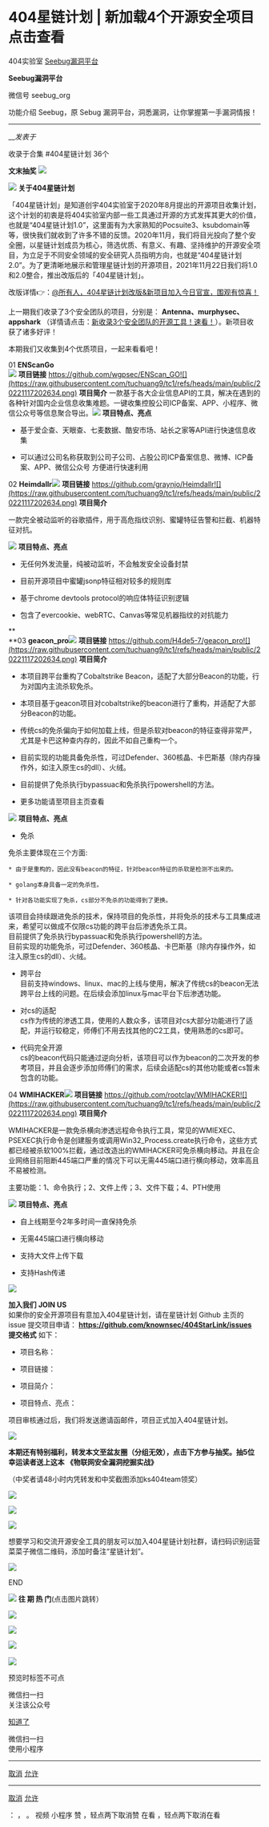 #  404星链计划 | 新加载4个开源安全项目 点击查看

404实验室  [ Seebug漏洞平台 ](javascript:void\(0\);)

**Seebug漏洞平台** ![]()

微信号 seebug_org

功能介绍 Seebug，原 Sebug 漏洞平台，洞悉漏洞，让你掌握第一手漏洞情报！

____

___发表于_

收录于合集 #404星链计划 36个

**文末抽奖**
**![](https://raw.githubusercontent.com/tuchuang9/tc1/refs/heads/main/public/20221117202621.png)**  

![](https://raw.githubusercontent.com/tuchuang9/tc1/refs/heads/main/public/20221117202633.png)
**关于404星链计划**  
  
  

「404星链计划」是知道创宇404实验室于2020年8月提出的开源项目收集计划，这个计划的初衷是将404实验室内部一些工具通过开源的方式发挥其更大的价值，也就是“404星链计划1.0”，这里面有为大家熟知的Pocsuite3、ksubdomain等等，很快我们就收到了许多不错的反馈。2020年11月，我们将目光投向了整个安全圈，以星链计划成员为核心，筛选优质、有意义、有趣、坚持维护的开源安全项目，为立足于不同安全领域的安全研究人员指明方向，也就是“404星链计划2.0”。为了更清晰地展示和管理星链计划的开源项目，2021年11月22日我们将1.0和2.0整合，推出改版后的「404星链计划」。

  

改版详情👉：[@所有人，404星链计划改版&新项目加入今日官宣，围观有惊喜！](http://mp.weixin.qq.com/s?__biz=MzAxNDY2MTQ2OQ==&mid=2650954609&idx=1&sn=296f896534d5047340017ff2dca53e20&chksm=80791943b70e9055dbfe2470fbf3ce8f69b7fcdb8ff6b692343e55a663cbfa259dfe531ff74a&scene=21#wechat_redirect)

  

  

上一期我们收录了3个安全团队的项目，分别是： **Antenna、murphysec、appshark**
（详情请点击：[新收录3个安全团队的开源工具！速看！](http://mp.weixin.qq.com/s?__biz=MzAxNDY2MTQ2OQ==&mid=2650965619&idx=1&sn=a5daf90d638cf810c35df24b0e7fb1ec&chksm=8079c441b70e4d5746737b070d8256caee0eaf68265731e166818e7931b48336a344d67447e4&scene=21#wechat_redirect)）。新项目收获了诸多好评！

本期我们又收集到4个优质项目，一起来看看吧！

  

  

01 **ENScanGo**  
![](https://raw.githubusercontent.com/tuchuang9/tc1/refs/heads/main/public/20221117202634.png)
**项目链接**
https://github.com/wgpsec/ENScan_GO![](https://raw.githubusercontent.com/tuchuang9/tc1/refs/heads/main/public/20221117202634.png)
**项目简介**
一款基于各大企业信息API的工具，解决在遇到的各种针对国内企业信息收集难题。一键收集控股公司ICP备案、APP、小程序、微信公众号等信息聚合导出。![](https://raw.githubusercontent.com/tuchuang9/tc1/refs/heads/main/public/20221117202634.png)
**项目特点、亮点**

  * 基于爱企查、天眼查、七麦数据、酷安市场、站长之家等API进行快速信息收集  

  * 可以通过公司名称获取到公司子公司、占股公司ICP备案信息、微博、ICP备案、APP、微信公众号 方便进行快速利用

  
  
02
**Heimdallr**![](https://raw.githubusercontent.com/tuchuang9/tc1/refs/heads/main/public/20221117202634.png)
**项目链接**
https://github.com/graynjo/Heimdallr![](https://raw.githubusercontent.com/tuchuang9/tc1/refs/heads/main/public/20221117202634.png)
**项目简介**

一款完全被动监听的谷歌插件，用于高危指纹识别、蜜罐特征告警和拦截、机器特征对抗。  

![](https://raw.githubusercontent.com/tuchuang9/tc1/refs/heads/main/public/20221117202634.png)
**项目特点、亮点**

  * 无任何外发流量，纯被动监听，不会触发安全设备封禁  

  * 目前开源项目中蜜罐jsonp特征相对较多的规则库

  * 基于chrome devtools protocol的响应体特征识别逻辑

  * 包含了evercookie、webRTC、Canvas等常见机器指纹的对抗能力

  

 **  
**03
**geacon_pro**![](https://raw.githubusercontent.com/tuchuang9/tc1/refs/heads/main/public/20221117202634.png)
**项目链接**
https://github.com/H4de5-7/geacon_pro![](https://raw.githubusercontent.com/tuchuang9/tc1/refs/heads/main/public/20221117202634.png)
**项目简介**

  * 本项目跨平台重构了Cobaltstrike Beacon，适配了大部分Beacon的功能，行为对国内主流杀软免杀。 

  * 本项目基于geacon项目对cobaltstrike的beacon进行了重构，并适配了大部分Beacon的功能。 

  * 传统cs的免杀偏向于如何加载上线，但是杀软对beacon的特征查得非常严，尤其是卡巴这种查内存的，因此不如自己重构一个。 

  * 目前实现的功能具备免杀性，可过Defender、360核晶、卡巴斯基（除内存操作外，如注入原生cs的dll）、火绒。

  * 目前提供了免杀执行bypassuac和免杀执行powershell的方法。

  * 更多功能请至项目主页查看

  

![](https://raw.githubusercontent.com/tuchuang9/tc1/refs/heads/main/public/20221117202634.png)
**项目特点、亮点**

  * 免杀

免杀主要体现在三个方面:

    * 由于是重构的，因此没有beacon的特征，针对beacon特征的杀软是检测不出来的。

    * golang本身具备一定的免杀性。

    * 针对各功能实现了免杀，cs部分不免杀的功能得到了更换。  
该项目会持续跟进免杀的技术，保持项目的免杀性，并将免杀的技术与工具集成进来，希望可以做成不仅限cs功能的跨平台后渗透免杀工具。  
目前提供了免杀执行bypassuac和免杀执行powershell的方法。  
目前实现的功能免杀，可过Defender、360核晶、卡巴斯基（除内存操作外，如注入原生cs的dll）、火绒。

  * 跨平台  
目前支持windows、linux、mac的上线与使用，解决了传统cs的beacon无法跨平台上线的问题。在后续会添加linux与mac平台下后渗透功能。

  * 对cs的适配  
cs作为传统的渗透工具，使用的人数众多，该项目对cs大部分功能进行了适配，并运行较稳定，师傅们不用去找其他的C2工具，使用熟悉的cs即可。

  * 代码完全开源  
cs的beacon代码只能通过逆向分析，该项目可以作为beacon的二次开发的参考项目，并且会逐步添加师傅们的需求，后续会适配cs的其他功能或者cs暂未包含的功能。

  

04
**WMIHACKER**![](https://raw.githubusercontent.com/tuchuang9/tc1/refs/heads/main/public/20221117202634.png)
**项目链接**
https://github.com/rootclay/WMIHACKER![](https://raw.githubusercontent.com/tuchuang9/tc1/refs/heads/main/public/20221117202634.png)
**项目简介**

WMIHACKER是一款免杀横向渗透远程命令执行工具，常见的WMIEXEC、PSEXEC执行命令是创建服务或调用Win32_Process.create执行命令，这些方式都已经被杀软100%拦截，通过改造出的WMIHACKER可免杀横向移动。并且在企业网络目前阻断445端口严重的情况下可以无需445端口进行横向移动，效率高且不易被检测。

  
主要功能：1、命令执行；2、文件上传；3、文件下载；4、PTH使用  

![](https://raw.githubusercontent.com/tuchuang9/tc1/refs/heads/main/public/20221117202634.png)
**项目特点、亮点**

  * 自上线期至今2年多时间一直保持免杀

  * 无需445端口进行横向移动

  * 支持大文件上传下载

  * 支持Hash传递

  
  
![](https://raw.githubusercontent.com/tuchuang9/tc1/refs/heads/main/public/20221117202633.png)  

  

 **加入我们** **JOIN US**  
如果你的安全开源项目有意加入404星链计划，请在星链计划 Github 主页的 issue 提交项目申请：
**https://github.com/knownsec/404StarLink/issues**  
 **提交格式** 如下：

  * 项目名称：

  * 项目链接：

  * 项目简介：

  * 项目特点、亮点：

  
项目审核通过后，我们将发送邀请函邮件，项目正式加入404星链计划。

  

  
![](https://raw.githubusercontent.com/tuchuang9/tc1/refs/heads/main/public/20221117202633.png)  

  

 **本期还有特别福利，转发本文至盆友圈（分组无效），点击下方参与抽奖。抽5位幸运读者送上这本** **《物联网安全漏洞挖掘实战》**

（中奖者请48小时内凭转发和中奖截图添加ks404team领奖）

  

![](https://raw.githubusercontent.com/tuchuang9/tc1/refs/heads/main/public/20221117202643.png)

  

![](https://raw.githubusercontent.com/tuchuang9/tc1/refs/heads/main/public/20221117202646.png)

  

  

  
![](https://raw.githubusercontent.com/tuchuang9/tc1/refs/heads/main/public/20221117202633.png)  

  

想要学习和交流开源安全工具的朋友可以加入404星链计划社群，请扫码识别运营菜菜子微信二维码，添加时备注“星链计划”。

  

![](https://raw.githubusercontent.com/tuchuang9/tc1/refs/heads/main/public/20221117202653.png)

  

  

END

  
  
  
![](https://raw.githubusercontent.com/tuchuang9/tc1/refs/heads/main/public/20221117202655.png) **往
期 热 门**(点击图片跳转）

[![](https://raw.githubusercontent.com/tuchuang9/tc1/refs/heads/main/public/20221117202656.png)](http://mp.weixin.qq.com/s?__biz=MzAxNDY2MTQ2OQ==&mid=2650965978&idx=1&sn=4c0d6cd961421fad17e9fa435b51f985&chksm=8079c5e8b70e4cfebc236eff5ae51c79ce116e8554959dd772c7f88e41d78198d16f634b61b2&scene=21#wechat_redirect)

[![](https://raw.githubusercontent.com/tuchuang9/tc1/refs/heads/main/public/20221117202657.png)](http://mp.weixin.qq.com/s?__biz=MzAxNDY2MTQ2OQ==&mid=2650965799&idx=1&sn=f1ff9c2e8a1a79a738fbce3b3d707588&chksm=8079c515b70e4c038397eef9c85dba330a20ca2dce6a1512e5b6efa0d669ccfb2eda5b092798&scene=21#wechat_redirect)

‍![](https://raw.githubusercontent.com/tuchuang9/tc1/refs/heads/main/public/20221117202659.png)‍

  

  

![](https://raw.githubusercontent.com/tuchuang9/tc1/refs/heads/main/public/20221117202701.png)

预览时标签不可点

微信扫一扫  
关注该公众号

[知道了](javascript:;)

微信扫一扫  
使用小程序

****

[取消](javascript:void\(0\);) [允许](javascript:void\(0\);)

****

[取消](javascript:void\(0\);) [允许](javascript:void\(0\);)

： ， 。   视频 小程序 赞 ，轻点两下取消赞 在看 ，轻点两下取消在看

